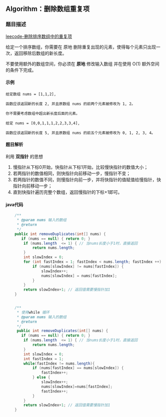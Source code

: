 





## **Algorithm**：删除数组重复项

### 题目描述 

[leecode-删除排序数组中的重复项](https://leetcode-cn.com/problems/remove-duplicates-from-sorted-array/)

给定一个排序数组，你需要在 原地 删除重复出现的元素，使得每个元素只出现一次，返回移除后数组的新长度。

不要使用额外的数组空间，你必须在 **原地** 修改输入数组 并在使用 O(1) 额外空间的条件下完成。

#### 示例

```
给定数组 nums = [1,1,2], 

函数应该返回新的长度 2, 并且原数组 nums 的前两个元素被修改为 1, 2。 

你不需要考虑数组中超出新长度后面的元素。
```

```
给定 nums = [0,0,1,1,1,2,2,3,3,4],

函数应该返回新的长度 5, 并且原数组 nums 的前五个元素被修改为 0, 1, 2, 3, 4。
```



#### 题目解析

利用 **双指针** 的思想

1. 慢指针从下标0开始，快指针从下标1开始，比较慢快指针的数值大小；
2. 若两指针的数值相同，则快指针向前移动一步，慢指针不变；
3. 若两指针的数值不同，则慢指针向前一步，并将快指针的值赋值给慢指针，快指针向前移动一步；
4. 直到快指针遍历完整个数组，返回慢指针的下标+1即可。

   

#### java代码

```java
    /**
     * @param nums 输入的数组
     * @return
     */
    public int removeDuplicates(int[] nums) {
       if (nums == null) { return 0; }
        if (nums.length  <= 1) { // 当nums长度小于1时，直接返回
            return nums.length;
        }
        int slowIndex = 0;
        for (int fastIndex = 1; fastIndex < nums.length; fastIndex ++) {
            if (nums[slowIndex] != nums[fastIndex]) {
                slowIndex++;
                nums[slowIndex] = nums[fastIndex];
            }
        }
        return slowIndex+1; // 返回值需要慢指针加1
    }


    /**
     * 使用while 循环
     * @param nums 输入的数组
     * @return
     */
	 public int removeDuplicates(int[] nums) {
       if (nums == null) { return 0; }
        if (nums.length  <= 1) { // 当nums长度小于1时，直接返回
            return nums.length;
        }
        int slowIndex = 0;
        int fastIndex = 1;
        while(fastIndex != nums.length){
            if (nums[fastIndex] == nums[slowIndex]) {
                fastIndex++;
            } else {
                slowIndex++;
                nums[slowIndex]=nums[fastIndex];
                fastIndex++;
            }
        }
        return slowIndex+1; // 返回值需要慢指针加1
    }
```
